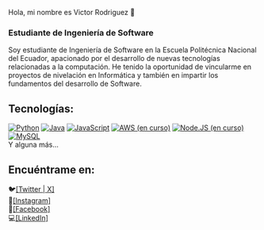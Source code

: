 Hola, mi nombre es Victor Rodriguez 👋
### Estudiante de Ingeniería de Software




Soy estudiante de Ingeniería de Software en la Escuela Politécnica Nacional del Ecuador, apacionado por el desarrollo de nuevas tecnologías relacionadas a la computación. He tenido la oportunidad de vincularme en proyectos de nivelación en Informática y también en impartir los fundamentos del desarrollo de Software.

## Tecnologías:
[![Python](https://img.shields.io/badge/Python-yellow?style=for-the-badge&logo=python&logoColor=white&labelColor=101010)]()
[![Java](https://img.shields.io/badge/Java-007396?style=for-the-badge&logo=java&logoColor=white&labelColor=101010)]()
[![JavaScript](https://img.shields.io/badge/JavaScript-F7DF1E?style=for-the-badge&logo=javascript&logoColor=white&labelColor=101010)]()
[![AWS (en curso)](https://img.shields.io/badge/AWS-232F3E?style=for-the-badge&logo=amazon-aws&logoColor=white&labelColor=101010)]()
[![Node.JS (en curso)](https://img.shields.io/badge/Node.JS-339933?style=for-the-badge&logo=node.js&logoColor=white&labelColor=101010)]()
[![MySQL](https://img.shields.io/badge/MySQL-4479A1?style=for-the-badge&logo=mysql&logoColor=white&labelColor=101010)]()
</br>
Y alguna más...

## Encuéntrame en:
🐦[[Twitter | X]](https://twitter.com/victtor_dev)<br/>
📸[[Instagram]](https://www.instagram.com/vikus.dev/)<br/>
📰[[Facebook]](https://www.facebook.com/victtor.dev)<br/>
💻[[LinkedIn]](www.linkedin.com/in/victor-rodriguez-andrade)<br/>



<!--
**Vikus7/Vikus7** is a ✨ _special_ ✨ repository because its `README.md` (this file) appears on your GitHub profile.

Here are some ideas to get you started:

- 🔭 I’m currently working on ...
- 🌱 I’m currently learning ...
- 👯 I’m looking to collaborate on ...
- 🤔 I’m looking for help with ...
- 💬 Ask me about ...
- 📫 How to reach me: ...
- 😄 Pronouns: ...
- ⚡ Fun fact: ...
-->
